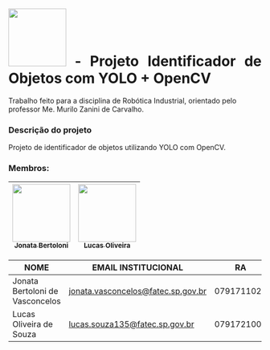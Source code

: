 <h1 align="justify"><img src="https://lh3.googleusercontent.com/proxy/cUvtzgrkT1ONaD6hehBCCw2_FwhpNzL1LBA3GltImycGX3wBD2pLkz36MmM5vcdpBlaJlkikfVIH9uYXMTBkLog9mSLgVBoL9sjEJFghIWyp2RQA" width=115> - Projeto Identificador de Objetos com YOLO + OpenCV</h1>
Trabalho feito para a disciplina de Robótica Industrial, orientado pelo professor Me. Murilo Zanini de Carvalho.

### Descrição do projeto
Projeto de identificador de objetos utilizando YOLO com OpenCV. 

### Membros: 
| [<img src="https://avatars1.githubusercontent.com/u/49698564?s=400&u=adaddbc43f2fccefb5c397cc4d9f54296858bbfd&v=4" width=115><br><sub>Jonata Bertoloni</sub>](https://github.com/JonataBertoloni) | [<img src="https://avatars0.githubusercontent.com/u/60016014?s=460&u=a58c3a56be4f76156c1bb45161ed9a1480444041&v=4" width=115><br><sub>Lucas Oliveira</sub>](https://github.com/LucasKoodah) |
| :---: | :---:

|NOME|EMAIL INSTITUCIONAL|RA|
| -------- | -------- | -------- |
|Jonata Bertoloni de Vasconcelos|jonata.vasconcelos@fatec.sp.gov.br|0791711024|
|Lucas Oliveira de Souza|lucas.souza135@fatec.sp.gov.br|0791721002
